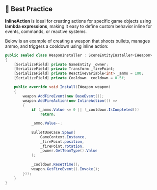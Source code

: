 
## 📌 Best Practice

**InlineAction** is ideal for creating actions for specific game objects using **lambda expressions**, making it easy to
define custom behavior inline for events, commands, or reactive systems.

Below is an example of creating a weapon that shoots bullets, manages ammo, and triggers a cooldown using
inline action:

```csharp
public sealed class WeaponInstaller : SceneEntityInstaller<IWeapon>
{
    [SerializeField] private GameEntity _owner;
    [SerializeField] private Transform _firePoint;
    [SerializeField] private ReactiveVariable<int> _ammo = 100;
    [SerializeField] private Cooldown _cooldown = 0.5f;

    public override void Install(IWeapon weapon)
    {
        weapon.AddFireEvent(new BaseEvent());
        weapon.AddFireAction(new InlineAction(() =>
        {
            if (_ammo.Value <= 0 || !_cooldown.IsCompleted())
                return;

            _ammo.Value--;
            
            BulletUseCase.Spawn(
                GameContext.Instance,
                _firePoint.position,
                _firePoint.rotation,
                _owner.GetTeamType().Value
            );
            
            _cooldown.ResetTime();
            weapon.GetFireEvent().Invoke();
        }));
    }
}
```